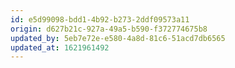 ```yaml
---
id: e5d99098-bdd1-4b92-b273-2ddf09573a11
origin: d627b21c-927a-49a5-b590-f372774675b8
updated_by: 5eb7e72e-e580-4a8d-81c6-51acd7db6565
updated_at: 1621961492
---
```

